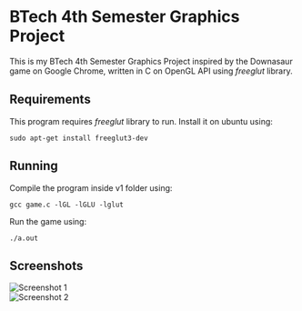 # BTech 4th Semester Graphics Project
This is my BTech 4th Semester Graphics Project inspired by the Downasaur game on Google Chrome, written in C on OpenGL API using *freeglut* library.

## Requirements
This program requires *freeglut* library to run. Install it on ubuntu using:
```
sudo apt-get install freeglut3-dev
```

## Running
Compile the program inside v1 folder using:
```
gcc game.c -lGL -lGLU -lglut
```

Run the game using:
```
./a.out
```

## Screenshots
![Screenshot 1](https://raw.githubusercontent.com/meganindya/graphics-project-anindya/master/screenshots/screenshot-1.png) <br/>
![Screenshot 2](https://raw.githubusercontent.com/meganindya/graphics-project-anindya/master/screenshots/screenshot-2.png)
